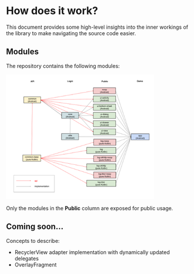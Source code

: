 # How does it work?
This document provides some high-level insights into the inner workings of the library to make navigating the source code easier.

## Modules
The repository contains the following modules:

<img src="modules.png" width="80%" />

Only the modules in the **Public** column are exposed for public usage.

## Coming soon…
Concepts to describe:
 - RecyclerView adapter implementation with dynamically updated delegates
 - OverlayFragment